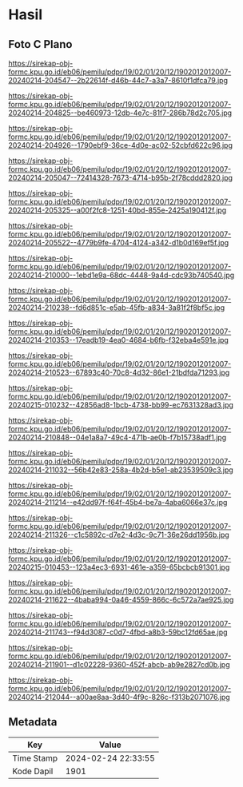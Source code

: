 # Hasil

## Foto C Plano

https://sirekap-obj-formc.kpu.go.id/eb06/pemilu/pdpr/19/02/01/20/12/1902012012007-20240214-204547--2b22614f-d46b-44c7-a3a7-8610f1dfca79.jpg

https://sirekap-obj-formc.kpu.go.id/eb06/pemilu/pdpr/19/02/01/20/12/1902012012007-20240214-204825--be460973-12db-4e7c-81f7-286b78d2c705.jpg

https://sirekap-obj-formc.kpu.go.id/eb06/pemilu/pdpr/19/02/01/20/12/1902012012007-20240214-204926--1790ebf9-36ce-4d0e-ac02-52cbfd622c96.jpg

https://sirekap-obj-formc.kpu.go.id/eb06/pemilu/pdpr/19/02/01/20/12/1902012012007-20240214-205047--72414328-7673-4714-b95b-2f78cddd2820.jpg

https://sirekap-obj-formc.kpu.go.id/eb06/pemilu/pdpr/19/02/01/20/12/1902012012007-20240214-205325--a00f2fc8-1251-40bd-855e-2425a190412f.jpg

https://sirekap-obj-formc.kpu.go.id/eb06/pemilu/pdpr/19/02/01/20/12/1902012012007-20240214-205522--4779b9fe-4704-4124-a342-d1b0d169ef5f.jpg

https://sirekap-obj-formc.kpu.go.id/eb06/pemilu/pdpr/19/02/01/20/12/1902012012007-20240214-210000--1ebd1e9a-68dc-4448-9a4d-cdc93b740540.jpg

https://sirekap-obj-formc.kpu.go.id/eb06/pemilu/pdpr/19/02/01/20/12/1902012012007-20240214-210238--fd6d851c-e5ab-45fb-a834-3a81f2f8bf5c.jpg

https://sirekap-obj-formc.kpu.go.id/eb06/pemilu/pdpr/19/02/01/20/12/1902012012007-20240214-210353--17eadb19-4ea0-4684-b6fb-f32eba4e591e.jpg

https://sirekap-obj-formc.kpu.go.id/eb06/pemilu/pdpr/19/02/01/20/12/1902012012007-20240214-210523--67893c40-70c8-4d32-86e1-21bdfda71293.jpg

https://sirekap-obj-formc.kpu.go.id/eb06/pemilu/pdpr/19/02/01/20/12/1902012012007-20240215-010232--42856ad8-1bcb-4738-bb99-ec7631328ad3.jpg

https://sirekap-obj-formc.kpu.go.id/eb06/pemilu/pdpr/19/02/01/20/12/1902012012007-20240214-210848--04e1a8a7-49c4-471b-ae0b-f7b15738adf1.jpg

https://sirekap-obj-formc.kpu.go.id/eb06/pemilu/pdpr/19/02/01/20/12/1902012012007-20240214-211032--56b42e83-258a-4b2d-b5e1-ab23539509c3.jpg

https://sirekap-obj-formc.kpu.go.id/eb06/pemilu/pdpr/19/02/01/20/12/1902012012007-20240214-211214--e42dd97f-f64f-45b4-be7a-4aba6066e37c.jpg

https://sirekap-obj-formc.kpu.go.id/eb06/pemilu/pdpr/19/02/01/20/12/1902012012007-20240214-211326--c1c5892c-d7e2-4d3c-9c71-36e26dd1956b.jpg

https://sirekap-obj-formc.kpu.go.id/eb06/pemilu/pdpr/19/02/01/20/12/1902012012007-20240215-010453--123a4ec3-6931-461e-a359-65bcbcb91301.jpg

https://sirekap-obj-formc.kpu.go.id/eb06/pemilu/pdpr/19/02/01/20/12/1902012012007-20240214-211622--4baba994-0a46-4559-866c-6c572a7ae925.jpg

https://sirekap-obj-formc.kpu.go.id/eb06/pemilu/pdpr/19/02/01/20/12/1902012012007-20240214-211743--f94d3087-c0d7-4fbd-a8b3-59bc12fd65ae.jpg

https://sirekap-obj-formc.kpu.go.id/eb06/pemilu/pdpr/19/02/01/20/12/1902012012007-20240214-211901--d1c02228-9360-452f-abcb-ab9e2827cd0b.jpg

https://sirekap-obj-formc.kpu.go.id/eb06/pemilu/pdpr/19/02/01/20/12/1902012012007-20240214-212044--a00ae8aa-3d40-4f9c-826c-f313b2071076.jpg


## Metadata

| Key        | Value               |
| ---------- | ------------------- |
| Time Stamp | 2024-02-24 22:33:55 |
| Kode Dapil | 1901                |



